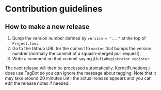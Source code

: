 # Contribution guidelines

## How to make a new release

1. Bump the version number defined by `version = "..."` at the top of `Project.toml`.
2. Go to the Github URL for the commit to `master` that bumps the version number (normally the commit of a squash-merged pull request).
3. Write a comment on that commit saying `@JuliaRegistrator register`.

The next release will then be processed automatically. KernelFunctions.jl does use TagBot so you can ignore the message about tagging. Note that it may take around 20 minutes until the actual release appears and you can edit the release notes if needed.
